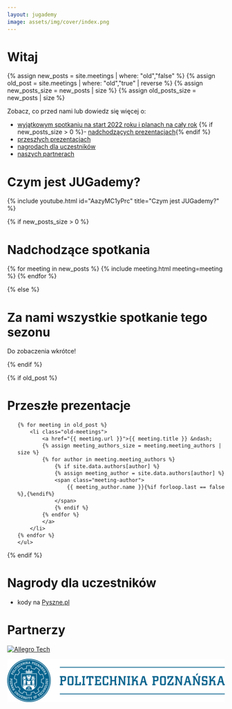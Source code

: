 ```yaml
---
layout: jugademy
image: assets/img/cover/index.png
---
```


# Witaj


{% assign new_posts = site.meetings | where: "old","false" %}
{% assign old_post = site.meetings | where: "old","true" | reverse %}
{% assign new_posts_size = new_posts | size %}
{% assign old_posts_size = new_posts | size %}

Zobacz, co przed nami lub dowiedz się więcej o:
 - [wyjątkowym spotkaniu na start 2022 roku i planach na cały rok](/start-2022)
{% if new_posts_size > 0 %}- [nadchodzących prezentacjach](#nadchodzące-spotkania){% endif %}
 - [przeszłych prezentacjach](#przeszłe-prezentacje)
 - [nagrodach dla uczestników](#nagrody-dla-uczestników)
 - [naszych partnerach](#partnerzy)

# Czym jest JUGademy?

{% include youtube.html id="AazyMC1yPrc" title="Czym jest JUGademy?" %}

{% if new_posts_size > 0 %}
# Nadchodzące spotkania

<div>
    {% for meeting in new_posts %}
        {% include meeting.html meeting=meeting %}
    {% endfor %}
</div>

{% else %}

# Za nami wszystkie spotkanie tego sezonu

Do zobaczenia wkrótce!

{% endif %}

{% if old_post %}

# Przeszłe prezentacje

<div>
    <ul>
   
    {% for meeting in old_post %}
        <li class="old-meetings">
            <a href="{{ meeting.url }}">{{ meeting.title }} &ndash;
            {% assign meeting_authors_size = meeting.meeting_authors | size %}
            {% for author in meeting.meeting_authors %}
                {% if site.data.authors[author] %}
                {% assign meeting_author = site.data.authors[author] %}
                <span class="meeting-author">
                    {{ meeting_author.name }}{%if forloop.last == false %},{%endif%}
                </span>
                {% endif %}
            {% endfor %}
            </a>
        </li>
    {% endfor %}
    </ul>
</div>

{% endif %}

# Nagrody dla uczestników

- kody na [Pyszne.pl](https://pyszne.pl)

# Partnerzy

[![Allegro Tech](https://allegro.tech/images/logo.svg)](https://allegro.tech)

[![Politechnika Poznańska](/assets/img/politechnika-poznanska.png)](https://www.put.poznan.pl/)

<script>
(function(){var hash=window.location.hash;var matches={"#wprowadzenie-do-mongodb":"/spotkania/sezon-4/wprowadzenie-do-mongodb","#czysty-kod-to-wcale-nie-jest-takie-trudne":"/spotkania/sezon-4/czysty-kod-to-wcale-nie-jest-takie-trudne","#programowanie-funkcyjne-na-jvm":"/spotkania/sezon-4/programowanie-funkcyjne-na-jvm","#praca-z-danymi-w-apache-spark":"/spotkania/sezon-4/praca-z-danymi-w-apache-spark","#ogarnąć-git-a":"/spotkania/sezon-4/ogarnac-git-a","#reaktywne-aplikacje-od-podstaw":"/spotkania/sezon-4/reaktywne-aplikacje-od-podstaw","#wprowadzenie-do-rest-api":"/spotkania/sezon-4/wprowadzenie-do-rest-api","#kotlin-dlaczego-warto-spróbować-od-czego-zacząć":"/spotkania/sezon-4/kotlin-dlaczego-warto-sprobowac-od-czego-zaczac","#wprowadzenie-do-cassandry":"/spotkania/sezon-4/wprowadzenie-do-cassandry","#jednoosobowy-pair-programing-czyli-twoja-wydajność-w-intellij-idea":"/spotkania/sezon-4/jednoosobowy-pair-programming-czyli-twoja-wydajnosc-w-intellij-idea","#abstractqueuedsynchronizer-the-cornerstone-of-java-concurrency":"/spotkania/sezon-4/abstractqueuedsynchronizer-the-cornerstone-of-java-concurrency"};for(var i in matches){matches[encodeURI(i)]=matches[i];}if(matches.hasOwnProperty(hash)){window.location.replace(matches[hash])}})();
</script>
